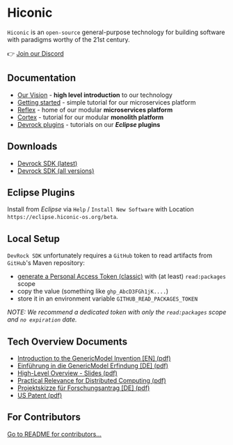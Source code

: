 # Hiconic

`Hiconic` is an `open-source` general-purpose technology for building software with paradigms worthy of the 21st century.

👉 [Join our Discord](https://discord.gg/S4BVrpdAHz)

## Documentation
* [Our Vision](https://hiconic-os.github.io/hiconic.about/posts/vision.html) - **high level introduction** to our technology
* [Getting started](https://hiconic-os.github.io/hiconic.platform.reflex/getting-started/getting-started.html) - simple tutorial for our microservices platform
* [Reflex](https://hiconic-os.github.io/hiconic.platform.reflex/) - home of our modular **microservices platform**
* [Cortex](https://docs.hiconic-os.org/tribefire.cortex.documentation/getting-started-doc/overview.html) - tutorial for our modular **monolith platform**
* [Devrock plugins](https://eclipse.hiconic-os.org/documentation/com.braintribe.devrock.eclipse/devrock-tutorials/intro.html) - tutorials on our **_Eclipse_ plugins**


## Downloads
* [Devrock SDK (latest)](https://api.hiconic-os.org/download-sdk.php)
* [Devrock SDK (all versions)](https://github.com/hiconic-os/maven-repo-dev/packages/2008060)


## Eclipse Plugins

Install from _Eclipse_ via `Help` / `Install New Software` with Location `https://eclipse.hiconic-os.org/beta`.


## Local Setup

`DevRock SDK` unfortunately requires a `GitHub` token to read artifacts from `GitHub`'s Maven repository:

* [generate a Personal Access Token (classic)](https://github.com/settings/tokens) with (at least) `read:packages` scope
* copy the value (something like `ghp_AbcD3FGh1jK....`)
* store it in an environment variable `GITHUB_READ_PACKAGES_TOKEN`

_NOTE: We recommend a dedicated token with only the `read:packages` scope and `no expiration` date._


## Tech Overview Documents
* [Introduction to the GenericModel Invention [EN] (pdf)](https://hiconic-os.github.io/web-resources/technical-overview/gm-invention.en.pdf)
* [Einführung in die GenericModel Erfindung [DE] (pdf)](https://hiconic-os.github.io/web-resources/technical-overview/gm-invention.de.pdf)
* [High-Level Overview - Slides (pdf)](https://hiconic-os.github.io/web-resources/technical-overview/hiconic-highlevel-slides.pdf)
* [Practical Relevance for Distributed Computing (pdf)](https://hiconic-os.github.io/web-resources/technical-overview/relevance-for-distributed-computing.pdf)
* [Projektskizze für Forschungsantrag [DE] (pdf)](https://hiconic-os.github.io/web-resources/technical-overview/projektskizze.pdf)
* [US Patent (pdf)](https://patentimages.storage.googleapis.com/fb/43/c3/6a7041491ebdf8/US10095488.pdf)


## For Contributors

 [Go to README for contributors...](https://github.com/hiconic-os/.github/blob/main/profile/README-CONTRIBUTORS.md)